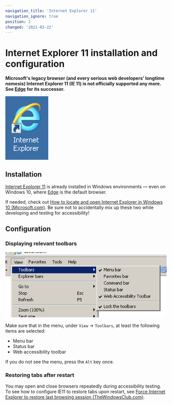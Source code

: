 ```yaml
---
navigation_title: 'Internet Explorer 11'
navigation_ignore: true
position: 1
changed: '2021-03-22'
---
```


# Internet Explorer 11 installation and configuration

**Microsoft's legacy browser (and every serious web developers' longtime nemesis) Internet Explorer 11 (IE 11) is not officially supported any more. See [Edge](../edge) for its successor.**

![Internet Explorer logo](_media/internet-explorer-logo.png)

## Installation

[Internet Explorer 11](http://windows.microsoft.com/en-US/internet-explorer/download-ie) is already installed in Windows environments — even on Windows 10, where [Edge](http://windows.microsoft.com/en-US/windows-10/getstarted-get-to-know-microsoft-edge) is the default browser.

If needed, check out [How to locate and open Internet Explorer in Windows 10 (Microsoft.com)](https://answers.microsoft.com/en-us/windows/forum/windows_10-networking-winpc/how-to-locate-and-open-internet-explorer-in/4b067f8b-a0dc-4fba-9e63-00fb14ea82e8). Be sure not to accidentally mix up these two while developing and testing for accessibility!

## Configuration

### Displaying relevant toolbars

![Internet Explorer's menu "View -> Toolbars"](_media/internet-explorer-11s-menu-view-toolbars.png)

Make sure that in the menu, under `View` -> `Toolbars`, at least the following items are selected:

- Menu bar
- Status bar
- Web accessibility toolbar

If you do not see the menu, press the `Alt` key once.

### Restoring tabs after restart

You may open and close browsers repeatedly during accessibility testing. To see how to configure IE11 to restore tabs upon restart, see [Force Internet Explorer to restore last browsing session (TheWindowsClub.com)](http://www.thewindowsclub.com/internet-explorer-restore-last-browsing-session).
